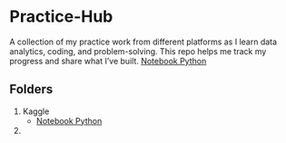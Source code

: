 # Practice-Hub
A collection of my practice work from different platforms as I learn data analytics, coding, and problem-solving. This repo helps me track my progress and share what I’ve built.
[Notebook Python](https://github.com/KeneilweG/Practice-Hub/blob/main/Kaggle/books-practice-25-aug-2025.ipynb)

## Folders
1. Kaggle
   - [Notebook Python](https://github.com/KeneilweG/Practice-Hub/blob/main/Kaggle/books-practice-25-aug-2025.ipynb)
2. 
